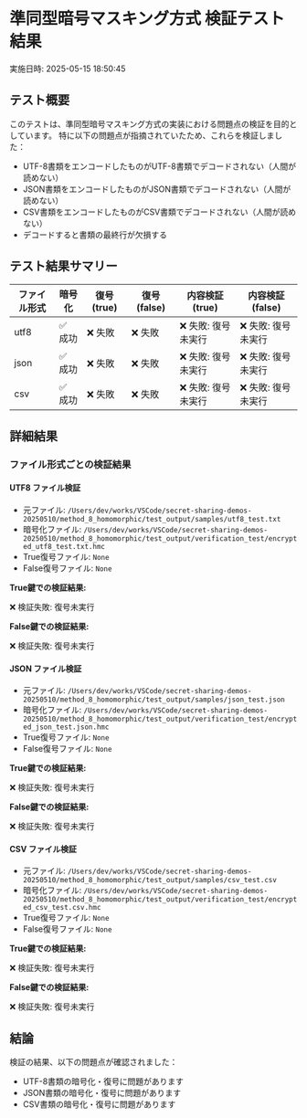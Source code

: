 # 準同型暗号マスキング方式 検証テスト結果

実施日時: 2025-05-15 18:50:45

## テスト概要

このテストは、準同型暗号マスキング方式の実装における問題点の検証を目的としています。
特に以下の問題点が指摘されていたため、これらを検証しました：

- UTF-8書類をエンコードしたものがUTF-8書類でデコードされない（人間が読めない）
- JSON書類をエンコードしたものがJSON書類でデコードされない（人間が読めない）
- CSV書類をエンコードしたものがCSV書類でデコードされない（人間が読めない）
- デコードすると書類の最終行が欠損する

## テスト結果サマリー

| ファイル形式 | 暗号化 | 復号 (true) | 復号 (false) | 内容検証 (true) | 内容検証 (false) |
|------------|--------|------------|-------------|---------------|----------------|
| utf8 | ✅ 成功 | ❌ 失敗 | ❌ 失敗 | ❌ 失敗: 復号未実行 | ❌ 失敗: 復号未実行 |
| json | ✅ 成功 | ❌ 失敗 | ❌ 失敗 | ❌ 失敗: 復号未実行 | ❌ 失敗: 復号未実行 |
| csv | ✅ 成功 | ❌ 失敗 | ❌ 失敗 | ❌ 失敗: 復号未実行 | ❌ 失敗: 復号未実行 |

## 詳細結果

### ファイル形式ごとの検証結果

#### UTF8 ファイル検証

- 元ファイル: `/Users/dev/works/VSCode/secret-sharing-demos-20250510/method_8_homomorphic/test_output/samples/utf8_test.txt`
- 暗号化ファイル: `/Users/dev/works/VSCode/secret-sharing-demos-20250510/method_8_homomorphic/test_output/verification_test/encrypted_utf8_test.txt.hmc`
- True復号ファイル: `None`
- False復号ファイル: `None`

**True鍵での検証結果:**

❌ 検証失敗: 復号未実行

**False鍵での検証結果:**

❌ 検証失敗: 復号未実行

#### JSON ファイル検証

- 元ファイル: `/Users/dev/works/VSCode/secret-sharing-demos-20250510/method_8_homomorphic/test_output/samples/json_test.json`
- 暗号化ファイル: `/Users/dev/works/VSCode/secret-sharing-demos-20250510/method_8_homomorphic/test_output/verification_test/encrypted_json_test.json.hmc`
- True復号ファイル: `None`
- False復号ファイル: `None`

**True鍵での検証結果:**

❌ 検証失敗: 復号未実行

**False鍵での検証結果:**

❌ 検証失敗: 復号未実行

#### CSV ファイル検証

- 元ファイル: `/Users/dev/works/VSCode/secret-sharing-demos-20250510/method_8_homomorphic/test_output/samples/csv_test.csv`
- 暗号化ファイル: `/Users/dev/works/VSCode/secret-sharing-demos-20250510/method_8_homomorphic/test_output/verification_test/encrypted_csv_test.csv.hmc`
- True復号ファイル: `None`
- False復号ファイル: `None`

**True鍵での検証結果:**

❌ 検証失敗: 復号未実行

**False鍵での検証結果:**

❌ 検証失敗: 復号未実行


## 結論

検証の結果、以下の問題点が確認されました：

- UTF-8書類の暗号化・復号に問題があります
- JSON書類の暗号化・復号に問題があります
- CSV書類の暗号化・復号に問題があります
